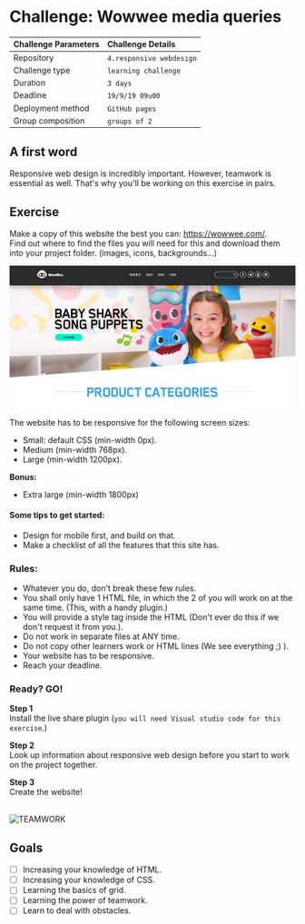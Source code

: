 # Challenge: Wowwee media queries

|Challenge Parameters  |Challenge Details              |
|:---------------------|:------------------------------|
|Repository            |`4.responsive webdesign`       |
|Challenge type        |`learning challenge`           |
|Duration              |`3 days`                       |
|Deadline              |`19/9/19 09u00`                |
|Deployment method     |`GitHub pages`                 |
|Group composition     |`groups of 2`                  |


## A first word
Responsive web design is incredibly important. However, teamwork is essential as well.
That's why you'll be working on this exercise in pairs.

## Exercise
Make a copy of this website the best you can: https://wowwee.com/.  
Find out where to find the files you will need for this and download them into your project folder. (images, icons, backgrounds...) 

<img src="assets/babyshark.png" alt="BABY SHARK DOO DOO DOO">

The website has to be responsive for the following screen sizes:

- Small: default CSS (min-width 0px).
- Medium (min-width 768px).
- Large (min-width 1200px).

**Bonus:**
- Extra large (min-width 1800px)


#### Some tips to get started:

- Design for mobile first, and build on that.
- Make a checklist of all the features that this site has.

### Rules:
- Whatever you do, don't break these few rules.
- You shall only have 1 HTML file, in which the 2 of you will work on at the same time. (This, with a handy plugin.)
- You will provide a style tag inside the HTML (Don't ever do this if we don't request it from you.).
- Do not work in separate files at ANY time.
- Do not copy other learners work or HTML lines (We see everything ;) ).
- Your website has to be responsive.
- Reach your deadline.

### Ready? GO!

**Step 1**  
Install the live share plugin (`you will need Visual studio code for this exercise`.)

**Step 2**  
Look up information about responsive web design before you start to work on the project together.

**Step 3**  
Create the website!

<br>

<img src='https://media.giphy.com/media/l0IyokIkZEXvWnXGw/giphy.gif' alt="TEAMWORK" width="350px">


## Goals

- [ ] Increasing your knowledge of HTML.
- [ ] Increasing your knowledge of CSS.
- [ ] Learning the basics of grid.
- [ ] Learning the power of teamwork.
- [ ] Learn to deal with obstacles.
